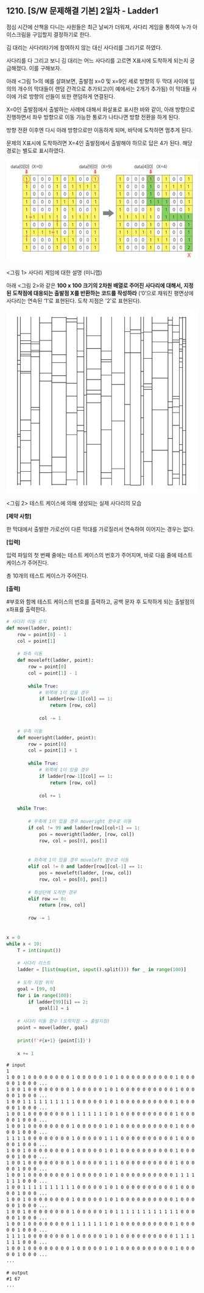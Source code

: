 ## 1210. [S/W 문제해결 기본] 2일차 - Ladder1

점심 시간에 산책을 다니는 사원들은 최근 날씨가 더워져, 사다리 게임을 통하여 누가 아이스크림을 구입할지 결정하기로 한다.

김 대리는 사다리타기에 참여하지 않는 대신 사다리를 그리기로 하였다.

사다리를 다 그리고 보니 김 대리는 어느 사다리를 고르면 X표시에 도착하게 되는지 궁금해졌다. 이를 구해보자.

아래 <그림 1>의 예를 살펴보면, 출발점 x=0 및 x=9인 세로 방향의 두 막대 사이에 임의의 개수의 막대들이 랜덤 간격으로 추가되고(이 예에서는 2개가 추가됨) 이 막대들 사이에 가로 방향의 선들이 또한 랜덤하게 연결된다.

X=0인 출발점에서 출발하는 사례에 대해서 화살표로 표시한 바와 같이, 아래 방향으로 진행하면서 좌우 방향으로 이동 가능한 통로가 나타나면 방향 전환을 하게 된다.

방향 전환 이후엔 다시 아래 방향으로만 이동하게 되며, 바닥에 도착하면 멈추게 된다.

문제의 X표시에 도착하려면 X=4인 출발점에서 출발해야 하므로 답은 4가 된다. 해당 경로는 별도로 표시하였다.


![img](D4.assets/사다리01.jpg)

<그림 1> 사다리 게임에 대한 설명 (미니맵)


아래 <그림 2>와 같은 **100 x 100 크기의 2차원 배열로 주어진 사다리에 대해서, 지정된 도착점에 대응되는 출발점 X를 반환하는 코드를 작성하라** (‘0’으로 채워진 평면상에 사다리는 연속된 ‘1’로 표현된다. 도착 지점은 '2'로 표현된다).

 ![img](D4.assets/사다리02.jpg)

<그림 2> 테스트 케이스에 의해 생성되는 실제 사다리의 모습


**[제약 사항]**

한 막대에서 출발한 가로선이 다른 막대를 가로질러서 연속하여 이어지는 경우는 없다.

**[입력]**

입력 파일의 첫 번째 줄에는 테스트 케이스의 번호가 주어지며, 바로 다음 줄에 테스트 케이스가 주어진다.

총 10개의 테스트 케이스가 주어진다.

**[출력]**

\#부호와 함께 테스트 케이스의 번호를 출력하고, 공백 문자 후 도착하게 되는 출발점의 x좌표를 출력한다.

```python
# 사다리 이동 로직
def move(ladder, point):
    row = point[0] - 1
    col = point[1]

    # 좌측 이동
    def moveleft(ladder, point):
        row = point[0]
        col = point[1] - 1

        while True:
            # 위쪽에 1이 있을 경우
            if ladder[row-1][col] == 1:
                return [row, col]

            col -= 1
    
    # 우측 이동
    def moveright(ladder, point):
        row = point[0]
        col = point[1] + 1
        
        while True:
            # 위쪽에 1이 있을 경우
            if ladder[row-1][col] == 1:
                return [row, col]
            
            col += 1

    while True:
        
        # 우측에 1이 있을 경우 moveright 함수로 이동
        if col != 99 and ladder[row][col+1] == 1:
            pos = moveright(ladder, [row, col])
            row, col = pos[0], pos[1]


        # 좌측에 1이 있을 경우 moveleft 함수로 이동
        elif col != 0 and ladder[row][col-1] == 1:
            pos = moveleft(ladder, [row, col])
            row, col = pos[0], pos[1]

        # 최상단에 도착한 경우
        elif row == 0:
            return [row, col]
        
        row -= 1


x = 0
while x < 10:
    T = int(input())

    # 사다리 리스트
    ladder = [list(map(int, input().split())) for _ in range(100)]

    # 도착 지점 위치
    goal = [99, 0]
    for i in range(100):
        if ladder[99][i] == 2:
            goal[1] = i
    
    # 사다리 이동 함수 (도착지점 -> 출발지점)
    point = move(ladder, goal)

    print(f'#{x+1} {point[1]}')

    x += 1
```

```
# input
1
1 0 0 1 0 0 0 0 0 0 0 0 1 0 0 0 0 0 1 0 1 0 0 0 0 0 0 0 0 0 0 1 0 0 0 0 0 1 0 0 0 ...
1 0 0 1 0 0 0 0 0 0 0 0 1 0 0 0 0 0 1 0 1 0 0 0 0 0 0 0 0 0 0 1 0 0 0 0 0 1 0 0 0 ...
1 0 0 1 1 1 1 1 1 1 1 1 1 0 0 0 0 0 1 0 1 0 0 0 0 0 0 0 0 0 0 1 0 0 0 0 0 1 0 0 0 ...
1 0 0 1 0 0 0 0 0 0 0 0 1 1 1 1 1 1 1 0 1 0 0 0 0 0 0 0 0 0 0 1 0 0 0 0 0 1 0 0 0 ...
1 0 0 1 0 0 0 0 0 0 0 0 1 0 0 0 0 0 1 0 1 0 0 0 0 0 0 0 0 0 0 1 0 0 0 0 0 1 0 0 0 ...
1 1 1 1 0 0 0 0 0 0 0 0 1 0 0 0 0 0 1 1 1 0 0 0 0 0 0 0 0 0 0 1 0 0 0 0 0 1 0 0 0 ...
1 0 0 1 0 0 0 0 0 0 0 0 1 0 0 0 0 0 1 0 1 0 0 0 0 0 0 0 0 0 0 1 0 0 0 0 0 1 0 0 0 ...
1 0 0 1 0 0 0 0 0 0 0 0 1 0 0 0 0 0 1 1 1 0 0 0 0 0 0 0 0 0 0 1 0 0 0 0 0 1 0 0 0 ...
1 0 0 1 0 0 0 0 0 0 0 0 1 0 0 0 0 0 1 0 1 0 0 0 0 0 0 0 0 0 0 1 1 1 1 1 1 1 0 0 0 ...
1 0 0 1 1 1 1 1 1 1 1 1 1 0 0 0 0 0 1 0 1 0 0 0 0 0 0 0 0 0 0 1 0 0 0 0 0 1 0 0 0 ...
1 0 0 1 0 0 0 0 0 0 0 0 1 0 0 0 0 0 1 0 1 0 0 0 0 0 0 0 0 0 0 1 0 0 0 0 0 1 0 0 0 ...
1 0 0 1 0 0 0 0 0 0 0 0 1 0 0 0 0 0 1 0 1 1 1 1 1 1 1 1 1 1 1 1 0 0 0 0 0 1 0 0 0 ...
1 0 0 1 0 0 0 0 0 0 0 0 1 1 1 1 1 1 1 0 1 0 0 0 0 0 0 0 0 0 0 1 0 0 0 0 0 1 0 0 0 ...
1 1 1 1 0 0 0 0 0 0 0 0 1 0 0 0 0 0 1 0 1 0 0 0 0 0 0 0 0 0 0 1 1 1 1 1 1 1 0 0 0 ...
1 0 0 1 0 0 0 0 0 0 0 0 1 0 0 0 0 0 1 0 1 0 0 0 0 0 0 0 0 0 0 1 0 0 0 0 0 1 0 0 0 ...
...

# output
#1 67
...
```

